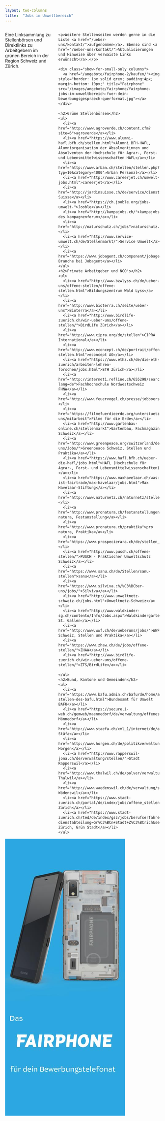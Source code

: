 ```yaml
---
layout: two-columns
title:  "Jobs im Umweltbereich"
---
```

<div class="row">
  <div class="small-12 medium-8 large-8 columns">
    <p>Eine Linksammlung zu Stellenbörsen und Direktlinks zu Arbeitgebern im grünen Bereich in der Region Schweiz und Zürich.</p>

    <p>Weitere Stellenseiten werden gerne in die Liste <a href="/ueber-uns/kontakt/">aufgenommen</a>. Ebenso sind <a href="/ueber-uns/kontakt/">Aktualisierungen und Hinweise über verwaiste Links erwünscht</a>.</p>

    <div class="show-for-small-only columns">
      <a href="/angebote/fairphone-2/kaufen/"><img style="border: 1px solid grey; padding:4px; margin-bottom: 10px;" title="Fairphone" src="/images/angebote/fairphone/fairphone-jobs-im-umweltbereich-fuer-dein-bewerbungsgespraech-querformat.jpg"></a>
    </div>

    <h2>Grüne Stellenbörsen</h2>
    <ul>
      <li><a href="http://www.agroverde.ch/content.cfm?site=6">agroverde</a></li>
      <li><a href="https://www.alumni-hafl.bfh.ch/stellen.html">Alumni BFH-HAFL, Alumniorganisation der Absolventinnen und Absolventen der Hochschule für Agrar-, Forst- und Lebensmittelwissenschaften HAFL</a></li>
      <li><a href="http://www.arban.ch/stellen/stellen.php?typ=10&category=4000">Arban Personal</a></li>
      <li><a href="http://www.careerjet.ch/umwelt-jobs.html">careerjet</a></li>
      <li><a href="http://jardinsuisse.ch/de/service/dienstleistungen/stellenborse/">Jardin Suisse</a></li>
      <li><a href="https://ch.jooble.org/jobs-umwelt-">Jooble</a></li>
      <li><a href="http://kampajobs.ch/">kampajobs des kampagnenforum</a></li>
      <li><a href="http://naturschutz.ch/jobs">naturschutz.ch</a></li>
      <li><a href="http://www.service-umwelt.ch/de/Stellenmarkt/">Service Umwelt</a></li>
      <li><a href="https://www.jobagent.ch/component/jobagent/category/BrancheUmwelttechnik.html">Umwelttechnik-Branche bei Jobagent</a></li>
    </ul>
    <h2>Private Arbeitgeber und NGO's</h2>
    <ul>
      <li><a href="http://www.bzwlyss.ch/de/ueber-uns/offene-stellen/offene-stellen.html">Bildungszentrum Wald Lyss</a></li>
      <li><a href="http://www.bioterra.ch/seite/ueber-uns">Bioterra</a></li>
      <li><a href="http://www.birdlife-zuerich.ch/wir-ueber-uns/offene-stellen/">BirdLife Zürich</a></li>
      <li><a href="http://www.cipra.org/de/stellen">CIPRA International</a></li>
      <li><a href="http://www.econcept.ch/de/portrait/offene-stellen.html">econcept AG</a></li>
      <li><a href="https://www.ethz.ch/de/die-eth-zuerich/arbeiten-lehren-forschen/jobs.html">ETH Zürich</a></li>
      <li><a href="http://internet1.refline.ch/655298/search.html?lang=de">Fachhochschule Nordwestschweiz FHNW</a></li>
      <li><a href="http://www.feuervogel.ch/presse/jobboerse/">Feuervogel</a></li>
      <li><a href="https://filmefuerdieerde.org/unterstuetze-uns/mitarbeit">Filme für die Erde</a></li>
      <li><a href="http://www.gartenbau-online.ch/stellenmarkt">Gartenbau, Fachmagazin Schweiz</a></li>
      <li><a href="http://www.greenpeace.org/switzerland/de/Uber-uns/Jobs/">Greenpeace Schweiz, Stellen und Praktika</a></li>
      <li><a href="https://www.hafl.bfh.ch/ueber-die-hafl/jobs.html">HAFL (Hochschule für Agrar-, Forst- und Lebensmittelwissenschaften)</a></li>
      <li><a href="https://www.maxhavelaar.ch/was-ist-fairtrade/max-havelaar/jobs.html">Max Havelaar-Stiftung</a></li>
      <li><a href="http://www.naturnetz.ch/naturnetz/stellen/">Naturnetz</a></li>
      <li><a href="http://www.pronatura.ch/festanstellungen">pro natura, Festanstellung</a></li>
      <li><a href="http://www.pronatura.ch/praktika">pro natura, Praktika</a></li>
      <li><a href="https://www.prospecierara.ch/de/stellen_praktika/">ProSpecieRara</a></li>
      <li><a href="http://www.pusch.ch/offene-stellen/">PUSCH - Praktischer Umweltschutz Schweiz</a></li>
      <li><a href="https://www.sanu.ch/de/Stellen/sanu-stellen">sanu</a></li>
      <li><a href="https://www.silviva.ch/%C3%BCber-uns/jobs/">Silviva</a></li>
      <li><a href="http://www.umweltnetz-schweiz.ch/jobs.html">Umweltnetz-Schweiz</a></li>
      <li><a href="http://www.waldkinder-sg.ch/contento/Info/Jobs.aspx">Waldkindergarten St. Gallen</a></li>
      <li><a href="http://www.wwf.ch/de/ueberuns/jobs/">WWF Schweiz, Stellen und Praktika</a></li>  
      <li><a href="https://www.zhaw.ch/de/jobs/offene-stellen/">ZHAW</a></li>
      <li><a href="http://www.birdlife-zuerich.ch/wir-ueber-uns/offene-stellen/">ZTS/BirdLife</a></li>

    </ul>
    <h2>Bund, Kantone und Gemeinden</h2>
    <ul>
      <li><a href="https://www.bafu.admin.ch/bafu/de/home/amt/offene-stellen-des-bafu.html">Bundesamt für Umwelt BAFU</a></li>
      <li><a href="https://secure.i-web.ch/gemweb/maennedorf/de/verwaltung/offenestellen/">Gemeinde Männedorf</a></li>
      <li><a href="http://www.staefa.ch/xml_1/internet/de/application/d118/f191.cfm">Gemeinde Stäfa</a></li>
      <li><a href="http://www.horgen.ch/de/politikverwaltung/verwaltung/stellen/">Stadt Horgen</a></li>
      <li><a href="http://www.rapperswil-jona.ch/de/verwaltung/stellen/">Stadt Rapperswil</a></li>
      <li><a href="http://www.thalwil.ch/de/polver/verwaltung/stellen/">Stadt Thalwil</a></li>
      <li><a href="http://www.waedenswil.ch/de/verwaltung/stellen/">Stadt Wädenswil</a></li>
      <li><a href="https://www.stadt-zuerich.ch/portal/de/index/jobs/offene_stellen.html">Stadt Zürich</a></li>
      <li><a href="https://www.stadt-zuerich.ch/ted/de/index/gsz/jobs/berufserfahrene/offene_stellen_gruen_stadt_zuerich.html?dienstabteilung=Gr%C3%BCn+Stadt+Z%C3%BCrich&searchView=extended&submitted=true">Stadt Zürich, Grün Stadt</a></li>
    </ul>
  </div>

  <div class="hide-for-small-only medium-4 large-4 columns">
    <a href="/angebote/fairphone-2/kaufen/"><img title="Fairphone" src="/images/angebote/fairphone/fairphone-jobs-im-umweltbereich-fuer-dein-bewerbungsgespraech-hochformat.jpg"></a>
  </div>
</div>
